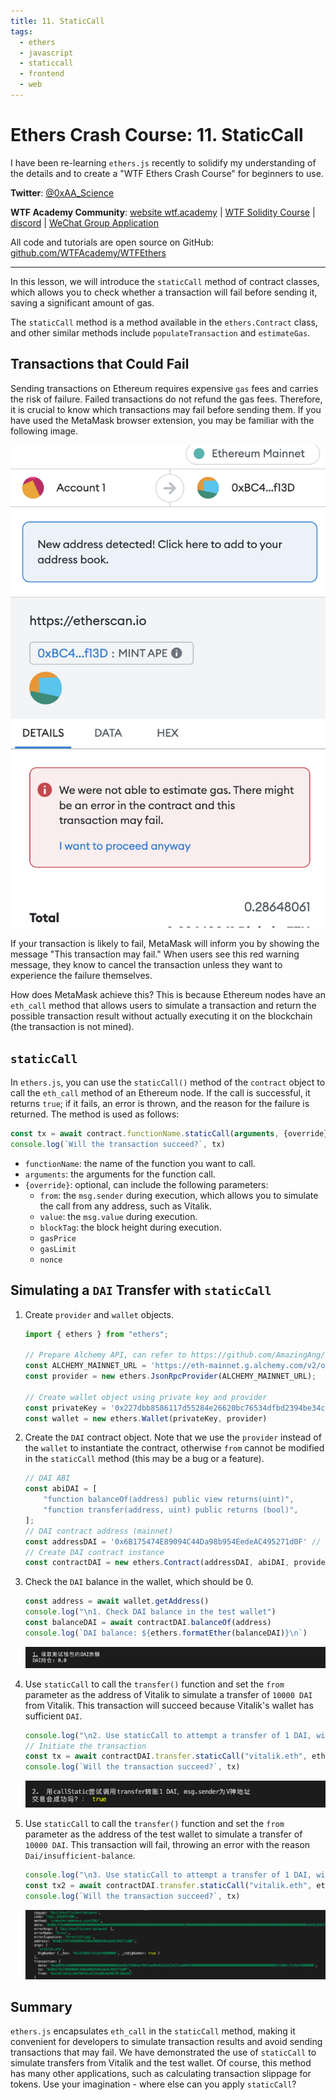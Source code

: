```yaml
---
title: 11. StaticCall
tags:
  - ethers
  - javascript
  - staticcall
  - frontend
  - web
---
```


# Ethers Crash Course: 11. StaticCall

I have been re-learning `ethers.js` recently to solidify my understanding of the details and to create a "WTF Ethers Crash Course" for beginners to use.

**Twitter**: [@0xAA_Science](https://twitter.com/0xAA_Science)

**WTF Academy Community**: [website wtf.academy](https://wtf.academy) | [WTF Solidity Course](https://github.com/AmazingAng/WTFSolidity) | [discord](https://discord.gg/5akcruXrsk) | [WeChat Group Application](https://docs.google.com/forms/d/e/1FAIpQLSe4KGT8Sh6sJ7hedQRuIYirOoZK_85miz3dw7vA1-YjodgJ-A/viewform?usp=sf_link)

All code and tutorials are open source on GitHub: [github.com/WTFAcademy/WTFEthers](https://github.com/WTFAcademy/WTFEthers)

-----

In this lesson, we will introduce the `staticCall` method of contract classes, which allows you to check whether a transaction will fail before sending it, saving a significant amount of gas.

The `staticCall` method is a method available in the `ethers.Contract` class, and other similar methods include `populateTransaction` and `estimateGas`.

## Transactions that Could Fail

Sending transactions on Ethereum requires expensive `gas` fees and carries the risk of failure. Failed transactions do not refund the gas fees. Therefore, it is crucial to know which transactions may fail before sending them. If you have used the MetaMask browser extension, you may be familiar with the following image.

![Your Transaction May Fail!](img/11-1.png)

If your transaction is likely to fail, MetaMask will inform you by showing the message "This transaction may fail." When users see this red warning message, they know to cancel the transaction unless they want to experience the failure themselves.

How does MetaMask achieve this? This is because Ethereum nodes have an `eth_call` method that allows users to simulate a transaction and return the possible transaction result without actually executing it on the blockchain (the transaction is not mined).

## `staticCall`

In `ethers.js`, you can use the `staticCall()` method of the `contract` object to call the `eth_call` method of an Ethereum node. If the call is successful, it returns `true`; if it fails, an error is thrown, and the reason for the failure is returned. The method is used as follows:

```js
const tx = await contract.functionName.staticCall(arguments, {override})
console.log(`Will the transaction succeed?`, tx)
```

- `functionName`: the name of the function you want to call.
- `arguments`: the arguments for the function call.
- `{override}`: optional, can include the following parameters:
    - `from`: the `msg.sender` during execution, which allows you to simulate the call from any address, such as Vitalik.
    - `value`: the `msg.value` during execution.
    - `blockTag`: the block height during execution.
    - `gasPrice`
    - `gasLimit`
    - `nonce`

## Simulating a `DAI` Transfer with `staticCall`

1. Create `provider` and `wallet` objects.
    ```js
    import { ethers } from "ethers";

    // Prepare Alchemy API, can refer to https://github.com/AmazingAng/WTFSolidity/blob/main/Topics/Tools/TOOL04_Alchemy/readme.md 
    const ALCHEMY_MAINNET_URL = 'https://eth-mainnet.g.alchemy.com/v2/oKmOQKbneVkxgHZfibs-iFhIlIAl6HDN';
    const provider = new ethers.JsonRpcProvider(ALCHEMY_MAINNET_URL);

    // Create wallet object using private key and provider
    const privateKey = '0x227dbb8586117d55284e26620bc76534dfbd2394be34cf4a09cb775d593b6f2b'
    const wallet = new ethers.Wallet(privateKey, provider)
    ```

2. Create the `DAI` contract object. Note that we use the `provider` instead of the `wallet` to instantiate the contract, otherwise `from` cannot be modified in the `staticCall` method (this may be a bug or a feature).

    ```js
    // DAI ABI
    const abiDAI = [
        "function balanceOf(address) public view returns(uint)",
        "function transfer(address, uint) public returns (bool)",
    ];
    // DAI contract address (mainnet)
    const addressDAI = '0x6B175474E89094C44Da98b954EedeAC495271d0F' // DAI Contract
    // Create DAI contract instance
    const contractDAI = new ethers.Contract(addressDAI, abiDAI, provider)
    ```

3. Check the `DAI` balance in the wallet, which should be 0.

    ```js
    const address = await wallet.getAddress()
    console.log("\n1. Check DAI balance in the test wallet")
    const balanceDAI = await contractDAI.balanceOf(address)
    console.log(`DAI balance: ${ethers.formatEther(balanceDAI)}\n`)
    ```
    ![Wallet DAI Balance](img/11-2.png)

4. Use `staticCall` to call the `transfer()` function and set the `from` parameter as the address of Vitalik to simulate a transfer of `10000 DAI` from Vitalik. This transaction will succeed because Vitalik's wallet has sufficient `DAI`.

    ```js
    console.log("\n2. Use staticCall to attempt a transfer of 1 DAI, with msg.sender as the address of Vitalik")
    // Initiate the transaction
    const tx = await contractDAI.transfer.staticCall("vitalik.eth", ethers.parseEther("1"), {from:  await provider.resolveName("vitalik.eth")})
    console.log(`Will the transaction succeed?`, tx)
    ```
    ![Simulating a Transfer from Vitalik](img/11-3.png)

4. Use `staticCall` to call the `transfer()` function and set the `from` parameter as the address of the test wallet to simulate a transfer of `10000 DAI`. This transaction will fail, throwing an error with the reason `Dai/insufficient-balance`.

    ```js
    console.log("\n3. Use staticCall to attempt a transfer of 1 DAI, with msg.sender as the address of the test wallet")
    const tx2 = await contractDAI.transfer.staticCall("vitalik.eth", ethers.parseEther("10000"), {from: address})
    console.log(`Will the transaction succeed?`, tx)
    ```
    ![Simulating a Transfer from the Test Wallet](img/11-4.png)

## Summary
`ethers.js` encapsulates `eth_call` in the `staticCall` method, making it convenient for developers to simulate transaction results and avoid sending transactions that may fail. We have demonstrated the use of `staticCall` to simulate transfers from Vitalik and the test wallet. Of course, this method has many other applications, such as calculating transaction slippage for tokens. Use your imagination - where else can you apply `staticCall`?